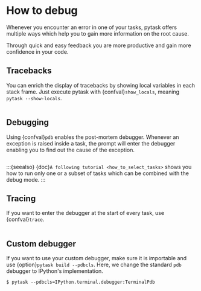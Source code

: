 # How to debug

Whenever you encounter an error in one of your tasks, pytask offers multiple ways which
help you to gain more information on the root cause.

Through quick and easy feedback you are more productive and gain more confidence in your
code.

## Tracebacks

You can enrich the display of tracebacks by showing local variables in each stack frame.
Just execute pytask with {confval}`show_locals`, meaning `pytask --show-locals`.

```{image} /_static/images/how-to-debug-show-locals.png
```

## Debugging

Using {confval}`pdb` enables the post-mortem debugger. Whenever an exception is raised
inside a task, the prompt will enter the debugger enabling you to find out the cause of
the exception.

```{image} /_static/images/how-to-debug-pdb.png
```

:::{seealso}
{doc}`A following tutorial <how_to_select_tasks>` shows you how to run only one or a
subset of tasks which can be combined with the debug mode.
:::

## Tracing

If you want to enter the debugger at the start of every task, use {confval}`trace`.

```{image} /_static/images/how-to-debug-trace.png
```

## Custom debugger

If you want to use your custom debugger, make sure it is importable and use
{option}`pytask build --pdbcls`. Here, we change the standard `pdb` debugger to
IPython's implementation.

```console
$ pytask --pdbcls=IPython.terminal.debugger:TerminalPdb
```
